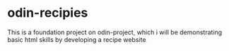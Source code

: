 # odin-recipies
This is a foundation project on odin-project, which i will be demonstrating basic html skills by developing a recipe website